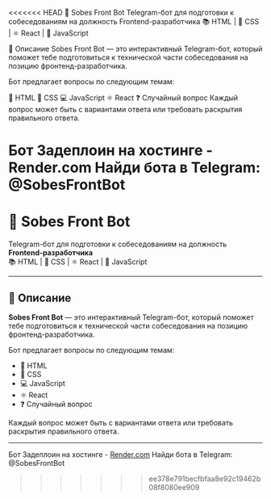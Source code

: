 <<<<<<< HEAD
🤖 Sobes Front Bot
Telegram-бот для подготовки к собеседованиям на должность Frontend-разработчика
📚 HTML | 💅 CSS | ⚛️ React | 🧠 JavaScript

📝 Описание
Sobes Front Bot — это интерактивный Telegram-бот, который поможет тебе подготовиться к технической части собеседования на позицию фронтенд-разработчика.

Бот предлагает вопросы по следующим темам:

📄 HTML
🎨 CSS
💻 JavaScript
⚛️ React
❓ Случайный вопрос
Каждый вопрос может быть с вариантами ответа или требовать раскрытия правильного ответа.

Бот Задеплоин на хостинге - Render.com Найди бота в Telegram: @SobesFrontBot
=======
# 🤖 Sobes Front Bot

Telegram-бот для подготовки к собеседованиям на должность **Frontend-разработчика**  
📚 HTML | 💅 CSS | ⚛️ React | 🧠 JavaScript

---

## 📝 Описание

**Sobes Front Bot** — это интерактивный Telegram-бот, который поможет тебе подготовиться к технической части собеседования на позицию фронтенд-разработчика.

Бот предлагает вопросы по следующим темам:
- 📄 HTML
- 🎨 CSS
- 💻 JavaScript
- ⚛️ React
- ❓ Случайный вопрос

Каждый вопрос может быть с вариантами ответа или требовать раскрытия правильного ответа.

---

Бот Задеплоин  на хостинге - [Render.com](https://render.com )
Найди бота в Telegram: @SobesFrontBot
 


>>>>>>> ee378e791becfbfaa8e92c19462b08f8080ee909

